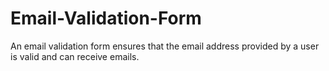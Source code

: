 # Email-Validation-Form
An email validation form ensures that the email address provided by a user is valid and can receive emails. 
